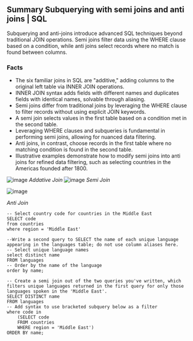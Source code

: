 ## Summary Subquerying with semi joins and anti joins | SQL
Subquerying and anti-joins introduce advanced SQL techniques beyond traditional JOIN operations. Semi joins filter data using the WHERE clause based on a condition, while anti joins select records where no match is found between columns.

### Facts
- The six familiar joins in SQL are "additive," adding columns to the original left table via INNER JOIN operations.
- INNER JOIN syntax adds fields with different names and duplicates fields with identical names, solvable through aliasing.
- Semi joins differ from traditional joins by leveraging the WHERE clause to filter records without using explicit JOIN keywords.
- A semi join selects values in the first table based on a condition met in the second table.
- Leveraging WHERE clauses and subqueries is fundamental in performing semi joins, allowing for nuanced data filtering.
- Anti joins, in contrast, choose records in the first table where no matching condition is found in the second table.
- Illustrative examples demonstrate how to modify semi joins into anti joins for refined data filtering, such as selecting countries in the Americas founded after 1800.

![image](https://github.com/walidsharaar/DataAnalystSQL/assets/29350894/d7c3e15a-0e0b-4fd1-b02c-b27582ad76c2)
*Addative Join*
![image](https://github.com/walidsharaar/DataAnalystSQL/assets/29350894/411b31cf-1904-4f99-9613-1e7dac7efa7c)
*Semi Join*

![image](https://github.com/walidsharaar/DataAnalystSQL/assets/29350894/5eeec05d-c665-4fa9-b021-a11d69050092)

*Anti Join*

```
-- Select country code for countries in the Middle East
SELECT code
from countries
where region = 'Middle East'

--Write a second query to SELECT the name of each unique language appearing in the languages table; do not use column aliases here.
-- Select unique language names
select distinct name
FROM languages
-- Order by the name of the language
order by name;

-- Create a semi join out of the two queries you've written, which filters unique languages returned in the first query for only those languages spoken in the 'Middle East'.
SELECT DISTINCT name
FROM languages
-- Add syntax to use bracketed subquery below as a filter
where code in
    (SELECT code
    FROM countries
    WHERE region = 'Middle East')
ORDER BY name;

```
